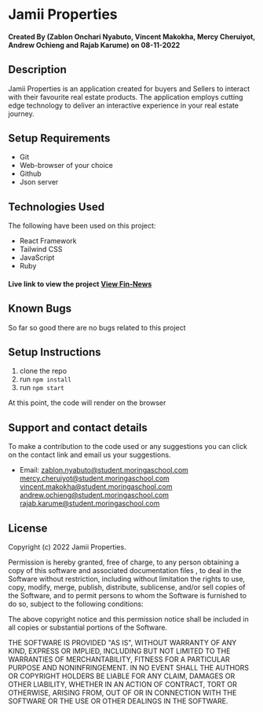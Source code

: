 # Jamii Properties

#### Created By (Zablon Onchari Nyabuto, Vincent Makokha, Mercy Cheruiyot, Andrew Ochieng and Rajab Karume) on 08-11-2022

## Description

Jamii Properties is an application created for buyers and Sellers to interact with their favourite real estate products. 
The application employs cutting edge technology to deliver an interactive experience in your real estate journey. 
 

## Setup Requirements

- Git
- Web-browser of your choice
- Github
- Json server


## Technologies Used

The following have been used on this project:

- React Framework
- Tailwind CSS
- JavaScript
- Ruby 



#### Live link to view the project <a href="https://real-estate-app-lilac-one.vercel.app/">View Fin-News</a>


## Known Bugs

So far so good there are no bugs related to this project 

## Setup Instructions
1. clone the repo
2. run `npm install`
3. run `npm start`

At this point, the code will render on the browser

## Support and contact details 

To make a contribution to the code used or any suggestions you can click on the contact link and email us your suggestions.

- Email: 
zablon.nyabuto@student.moringaschool.com
mercy.cheruiyot@student.moringaschool.com
vincent.makokha@student.moringaschool.com
andrew.ochieng@student.moringaschool.com
rajab.karume@student.moringaschool.com

## License

Copyright (c) 2022 Jamii Properties.

Permission is hereby granted, free of charge, to any person obtaining a copy
of this software and associated documentation files , to deal
in the Software without restriction, including without limitation the rights
to use, copy, modify, merge, publish, distribute, sublicense, and/or sell
copies of the Software, and to permit persons to whom the Software is
furnished to do so, subject to the following conditions:

The above copyright notice and this permission notice shall be included in all
copies or substantial portions of the Software.

THE SOFTWARE IS PROVIDED "AS IS", WITHOUT WARRANTY OF ANY KIND, EXPRESS OR
IMPLIED, INCLUDING BUT NOT LIMITED TO THE WARRANTIES OF MERCHANTABILITY,
FITNESS FOR A PARTICULAR PURPOSE AND NONINFRINGEMENT. IN NO EVENT SHALL THE
AUTHORS OR COPYRIGHT HOLDERS BE LIABLE FOR ANY CLAIM, DAMAGES OR OTHER
LIABILITY, WHETHER IN AN ACTION OF CONTRACT, TORT OR OTHERWISE, ARISING FROM,
OUT OF OR IN CONNECTION WITH THE SOFTWARE OR THE USE OR OTHER DEALINGS IN THE
SOFTWARE.